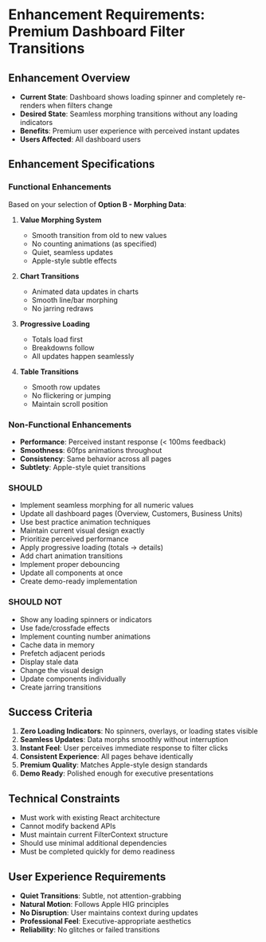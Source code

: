 # Enhancement Requirements: Premium Dashboard Filter Transitions

## Enhancement Overview
- **Current State**: Dashboard shows loading spinner and completely re-renders when filters change
- **Desired State**: Seamless morphing transitions without any loading indicators
- **Benefits**: Premium user experience with perceived instant updates
- **Users Affected**: All dashboard users

## Enhancement Specifications

### Functional Enhancements

Based on your selection of **Option B - Morphing Data**:

1. **Value Morphing System**
   - Smooth transition from old to new values
   - No counting animations (as specified)
   - Quiet, seamless updates
   - Apple-style subtle effects

2. **Chart Transitions**
   - Animated data updates in charts
   - Smooth line/bar morphing
   - No jarring redraws

3. **Progressive Loading**
   - Totals load first
   - Breakdowns follow
   - All updates happen seamlessly

4. **Table Transitions**
   - Smooth row updates
   - No flickering or jumping
   - Maintain scroll position

### Non-Functional Enhancements

- **Performance**: Perceived instant response (< 100ms feedback)
- **Smoothness**: 60fps animations throughout
- **Consistency**: Same behavior across all pages
- **Subtlety**: Apple-style quiet transitions

### SHOULD

- Implement seamless morphing for all numeric values
- Update all dashboard pages (Overview, Customers, Business Units)
- Use best practice animation techniques
- Maintain current visual design exactly
- Prioritize perceived performance
- Apply progressive loading (totals → details)
- Add chart animation transitions
- Implement proper debouncing
- Update all components at once
- Create demo-ready implementation

### SHOULD NOT

- Show any loading spinners or indicators
- Use fade/crossfade effects
- Implement counting number animations
- Cache data in memory
- Prefetch adjacent periods
- Display stale data
- Change the visual design
- Update components individually
- Create jarring transitions

## Success Criteria

1. **Zero Loading Indicators**: No spinners, overlays, or loading states visible
2. **Seamless Updates**: Data morphs smoothly without interruption
3. **Instant Feel**: User perceives immediate response to filter clicks
4. **Consistent Experience**: All pages behave identically
5. **Premium Quality**: Matches Apple-style design standards
6. **Demo Ready**: Polished enough for executive presentations

## Technical Constraints

- Must work with existing React architecture
- Cannot modify backend APIs
- Must maintain current FilterContext structure
- Should use minimal additional dependencies
- Must be completed quickly for demo readiness

## User Experience Requirements

- **Quiet Transitions**: Subtle, not attention-grabbing
- **Natural Motion**: Follows Apple HIG principles
- **No Disruption**: User maintains context during updates
- **Professional Feel**: Executive-appropriate aesthetics
- **Reliability**: No glitches or failed transitions